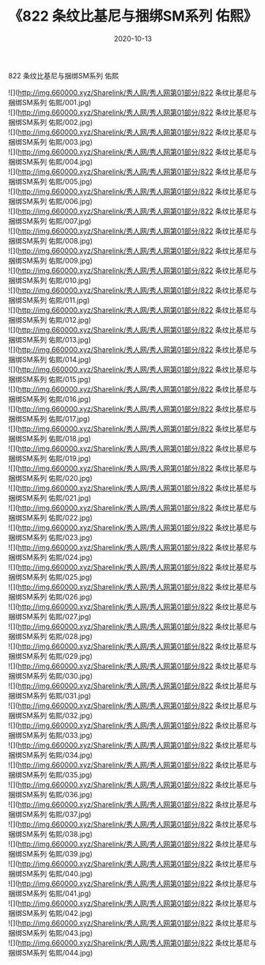 ﻿---
layout: post
title:  《822 条纹比基尼与捆绑SM系列 佑熙》
date:   2020-10-13
img: http://img.660000.xyz/Sharelink/秀人网/秀人网第01部分/822 条纹比基尼与捆绑SM系列 佑熙/000.jpg
categories: [美女, 清纯, 唯美]
---

822 条纹比基尼与捆绑SM系列 佑熙

  ![](http://img.660000.xyz/Sharelink/秀人网/秀人网第01部分/822 条纹比基尼与捆绑SM系列 佑熙/001.jpg) <br> ![](http://img.660000.xyz/Sharelink/秀人网/秀人网第01部分/822 条纹比基尼与捆绑SM系列 佑熙/002.jpg) <br> ![](http://img.660000.xyz/Sharelink/秀人网/秀人网第01部分/822 条纹比基尼与捆绑SM系列 佑熙/003.jpg) <br> ![](http://img.660000.xyz/Sharelink/秀人网/秀人网第01部分/822 条纹比基尼与捆绑SM系列 佑熙/004.jpg) <br> ![](http://img.660000.xyz/Sharelink/秀人网/秀人网第01部分/822 条纹比基尼与捆绑SM系列 佑熙/005.jpg) <br> ![](http://img.660000.xyz/Sharelink/秀人网/秀人网第01部分/822 条纹比基尼与捆绑SM系列 佑熙/006.jpg) <br> ![](http://img.660000.xyz/Sharelink/秀人网/秀人网第01部分/822 条纹比基尼与捆绑SM系列 佑熙/007.jpg) <br> ![](http://img.660000.xyz/Sharelink/秀人网/秀人网第01部分/822 条纹比基尼与捆绑SM系列 佑熙/008.jpg) <br> ![](http://img.660000.xyz/Sharelink/秀人网/秀人网第01部分/822 条纹比基尼与捆绑SM系列 佑熙/009.jpg) <br> ![](http://img.660000.xyz/Sharelink/秀人网/秀人网第01部分/822 条纹比基尼与捆绑SM系列 佑熙/010.jpg) <br> ![](http://img.660000.xyz/Sharelink/秀人网/秀人网第01部分/822 条纹比基尼与捆绑SM系列 佑熙/011.jpg) <br> ![](http://img.660000.xyz/Sharelink/秀人网/秀人网第01部分/822 条纹比基尼与捆绑SM系列 佑熙/012.jpg) <br> ![](http://img.660000.xyz/Sharelink/秀人网/秀人网第01部分/822 条纹比基尼与捆绑SM系列 佑熙/013.jpg) <br> ![](http://img.660000.xyz/Sharelink/秀人网/秀人网第01部分/822 条纹比基尼与捆绑SM系列 佑熙/014.jpg) <br> ![](http://img.660000.xyz/Sharelink/秀人网/秀人网第01部分/822 条纹比基尼与捆绑SM系列 佑熙/015.jpg) <br> ![](http://img.660000.xyz/Sharelink/秀人网/秀人网第01部分/822 条纹比基尼与捆绑SM系列 佑熙/016.jpg) <br> ![](http://img.660000.xyz/Sharelink/秀人网/秀人网第01部分/822 条纹比基尼与捆绑SM系列 佑熙/017.jpg) <br> ![](http://img.660000.xyz/Sharelink/秀人网/秀人网第01部分/822 条纹比基尼与捆绑SM系列 佑熙/018.jpg) <br> ![](http://img.660000.xyz/Sharelink/秀人网/秀人网第01部分/822 条纹比基尼与捆绑SM系列 佑熙/019.jpg) <br> ![](http://img.660000.xyz/Sharelink/秀人网/秀人网第01部分/822 条纹比基尼与捆绑SM系列 佑熙/020.jpg) <br> ![](http://img.660000.xyz/Sharelink/秀人网/秀人网第01部分/822 条纹比基尼与捆绑SM系列 佑熙/021.jpg) <br> ![](http://img.660000.xyz/Sharelink/秀人网/秀人网第01部分/822 条纹比基尼与捆绑SM系列 佑熙/022.jpg) <br> ![](http://img.660000.xyz/Sharelink/秀人网/秀人网第01部分/822 条纹比基尼与捆绑SM系列 佑熙/023.jpg) <br> ![](http://img.660000.xyz/Sharelink/秀人网/秀人网第01部分/822 条纹比基尼与捆绑SM系列 佑熙/024.jpg) <br> ![](http://img.660000.xyz/Sharelink/秀人网/秀人网第01部分/822 条纹比基尼与捆绑SM系列 佑熙/025.jpg) <br> ![](http://img.660000.xyz/Sharelink/秀人网/秀人网第01部分/822 条纹比基尼与捆绑SM系列 佑熙/026.jpg) <br> ![](http://img.660000.xyz/Sharelink/秀人网/秀人网第01部分/822 条纹比基尼与捆绑SM系列 佑熙/027.jpg) <br> ![](http://img.660000.xyz/Sharelink/秀人网/秀人网第01部分/822 条纹比基尼与捆绑SM系列 佑熙/028.jpg) <br> ![](http://img.660000.xyz/Sharelink/秀人网/秀人网第01部分/822 条纹比基尼与捆绑SM系列 佑熙/029.jpg) <br> ![](http://img.660000.xyz/Sharelink/秀人网/秀人网第01部分/822 条纹比基尼与捆绑SM系列 佑熙/030.jpg) <br> ![](http://img.660000.xyz/Sharelink/秀人网/秀人网第01部分/822 条纹比基尼与捆绑SM系列 佑熙/031.jpg) <br> ![](http://img.660000.xyz/Sharelink/秀人网/秀人网第01部分/822 条纹比基尼与捆绑SM系列 佑熙/032.jpg) <br> ![](http://img.660000.xyz/Sharelink/秀人网/秀人网第01部分/822 条纹比基尼与捆绑SM系列 佑熙/033.jpg) <br> ![](http://img.660000.xyz/Sharelink/秀人网/秀人网第01部分/822 条纹比基尼与捆绑SM系列 佑熙/034.jpg) <br> ![](http://img.660000.xyz/Sharelink/秀人网/秀人网第01部分/822 条纹比基尼与捆绑SM系列 佑熙/035.jpg) <br> ![](http://img.660000.xyz/Sharelink/秀人网/秀人网第01部分/822 条纹比基尼与捆绑SM系列 佑熙/036.jpg) <br> ![](http://img.660000.xyz/Sharelink/秀人网/秀人网第01部分/822 条纹比基尼与捆绑SM系列 佑熙/037.jpg) <br> ![](http://img.660000.xyz/Sharelink/秀人网/秀人网第01部分/822 条纹比基尼与捆绑SM系列 佑熙/038.jpg) <br> ![](http://img.660000.xyz/Sharelink/秀人网/秀人网第01部分/822 条纹比基尼与捆绑SM系列 佑熙/039.jpg) <br> ![](http://img.660000.xyz/Sharelink/秀人网/秀人网第01部分/822 条纹比基尼与捆绑SM系列 佑熙/040.jpg) <br> ![](http://img.660000.xyz/Sharelink/秀人网/秀人网第01部分/822 条纹比基尼与捆绑SM系列 佑熙/041.jpg) <br> ![](http://img.660000.xyz/Sharelink/秀人网/秀人网第01部分/822 条纹比基尼与捆绑SM系列 佑熙/042.jpg) <br> ![](http://img.660000.xyz/Sharelink/秀人网/秀人网第01部分/822 条纹比基尼与捆绑SM系列 佑熙/043.jpg) <br> ![](http://img.660000.xyz/Sharelink/秀人网/秀人网第01部分/822 条纹比基尼与捆绑SM系列 佑熙/044.jpg) <br>
